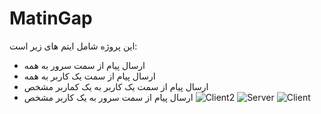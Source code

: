 # MatinGap
این پروژه شامل ایتم های زیر است: 
- ارسال پیام از سمت سرور به همه 
- ارسال پیام از سمت یک کاربر به همه 
- ارسال پیام از سمت یک کاربر به یک کماربر مشخص 
- ارسال پیام از سمت سرور به یک کاربر مشخص 
![Client2](https://user-images.githubusercontent.com/97735503/149509998-28e2e2c9-bedf-4908-973a-c005a1b23925.png)
![Server](https://user-images.githubusercontent.com/97735503/149510005-c773735b-5452-4952-8c46-3fb277b98482.png)
![Client](https://user-images.githubusercontent.com/97735503/149510008-aa83d525-82e0-420a-8e64-8b345faea57b.png)
